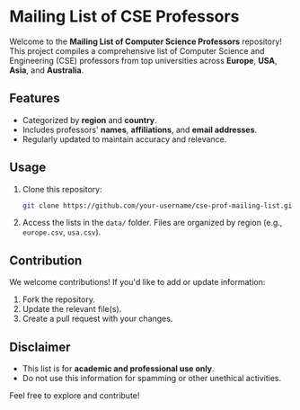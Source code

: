 # Mailing List of CSE Professors

Welcome to the **Mailing List of Computer Science Professors** repository! This project compiles a comprehensive list of Computer Science and Engineering (CSE) professors from top universities across **Europe**, **USA**, **Asia**, and **Australia**.

## Features

- Categorized by **region** and **country**.
- Includes professors' **names**, **affiliations**, and **email addresses**.
- Regularly updated to maintain accuracy and relevance.

## Usage

1. Clone this repository:  
   ```bash
   git clone https://github.com/your-username/cse-prof-mailing-list.git
   ```
2. Access the lists in the `data/` folder. Files are organized by region (e.g., `europe.csv`, `usa.csv`).

## Contribution

We welcome contributions! If you'd like to add or update information:

1. Fork the repository.
2. Update the relevant file(s).
3. Create a pull request with your changes.

## Disclaimer

- This list is for **academic and professional use only**.
- Do not use this information for spamming or other unethical activities.

Feel free to explore and contribute!
